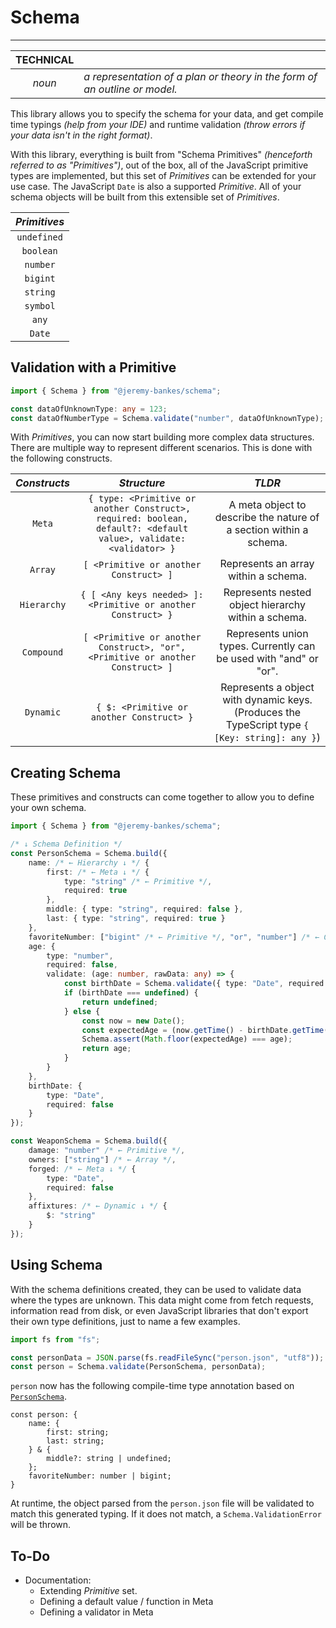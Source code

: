 # Schema
---
| TECHNICAL | |
|:-:|-|
| _noun_ | _a representation of a plan or theory in the form of an outline or model._|

This library allows you to specify the schema for your data, and get compile time typings _(help from your IDE)_ and runtime validation _(throw errors if your data isn't in the right format)_.

With this library, everything is built from "Schema Primitives" _(henceforth referred to as "Primitives")_, out of the box, all of the JavaScript primitive types are implemented, but this set of _Primitives_ can be extended for your use case. The JavaScript `Date` is also a supported _Primitive_. All of your schema objects will be built from this extensible set of _Primitives_.

|_Primitives_|
|:-:|
|`undefined`|
|`boolean`|
|`number`|
|`bigint`|
|`string`|
|`symbol`|
|`any`|
|`Date`|

## Validation with a Primitive
```typescript
import { Schema } from "@jeremy-bankes/schema";

const dataOfUnknownType: any = 123;
const dataOfNumberType = Schema.validate("number", dataOfUnknownType);
```

With _Primitives_, you can now start building more complex data structures. There are multiple way to represent different scenarios. This is done with the following constructs.

| _Constructs_ |_Structure_|_TLDR_|
|:-:|:-:|:-:|
|`Meta`|`{ type: <Primitive or another Construct>, required: boolean, default?: <default value>, validate: <validator> }`|A meta object to describe the nature of a section within a schema.|
|`Array`|`[ <Primitive or another Construct> ]`|Represents an array within a schema.|
|`Hierarchy`|`{ [ <Any keys needed> ]: <Primitive or another Construct> }`|Represents nested object hierarchy within a schema.|
|`Compound`|`[ <Primitive or another Construct>, "or", <Primitive or another Construct> ]`| Represents union types. Currently can be used with "and" or "or". |
|`Dynamic`|`{ $: <Primitive or another Construct> }`|Represents a object with dynamic keys. (Produces the TypeScript type `{ [Key: string]: any }`)|

## Creating Schema
These primitives and constructs can come together to allow you to define your own schema.
```typescript
import { Schema } from "@jeremy-bankes/schema";

/* ↓ Schema Definition */
const PersonSchema = Schema.build({
    name: /* ← Hierarchy ↓ */ {
        first: /* ← Meta ↓ */ {
            type: "string" /* ← Primitive */,
            required: true
        },
        middle: { type: "string", required: false },
        last: { type: "string", required: true }
    },
    favoriteNumber: ["bigint" /* ← Primitive */, "or", "number"] /* ← Compound */,
    age: {
        type: "number",
        required: false,
        validate: (age: number, rawData: any) => {
            const birthDate = Schema.validate({ type: "Date", required: false }, rawData.birthDate);
            if (birthDate === undefined) {
                return undefined;
            } else {
                const now = new Date();
                const expectedAge = (now.getTime() - birthDate.getTime()) / 1000 / 60 / 60 / 24 / 365.25;
                Schema.assert(Math.floor(expectedAge) === age);
                return age;
            }
        }
    },
    birthDate: {
        type: "Date",
        required: false
    }
});

const WeaponSchema = Schema.build({
    damage: "number" /* ← Primitive */,
    owners: ["string"] /* ← Array */,
    forged: /* ← Meta ↓ */ {
        type: "Date",
        required: false
    },
    affixtures: /* ← Dynamic ↓ */ {
        $: "string"
    }
});
```

## Using Schema

With the schema definitions created, they can be used to validate data where the types are unknown. This data might come from fetch requests, information read from disk, or even JavaScript libraries that don't export their own type definitions, just to name a few examples.

```typescript
import fs from "fs";

const personData = JSON.parse(fs.readFileSync("person.json", "utf8"));
const person = Schema.validate(PersonSchema, personData);
```
`person` now has the following compile-time type annotation based on [`PersonSchema`](#creating-schema).
```
const person: {
    name: {
        first: string;
        last: string;
    } & {
        middle?: string | undefined;
    };
    favoriteNumber: number | bigint;
}
```
At runtime, the object parsed from the `person.json` file will be validated to match this generated typing. If it does not match, a `Schema.ValidationError` will be thrown.

## To-Do

 * Documentation:
   * Extending _Primitive_ set.
   * Defining a default value / function in Meta
   * Defining a validator in Meta